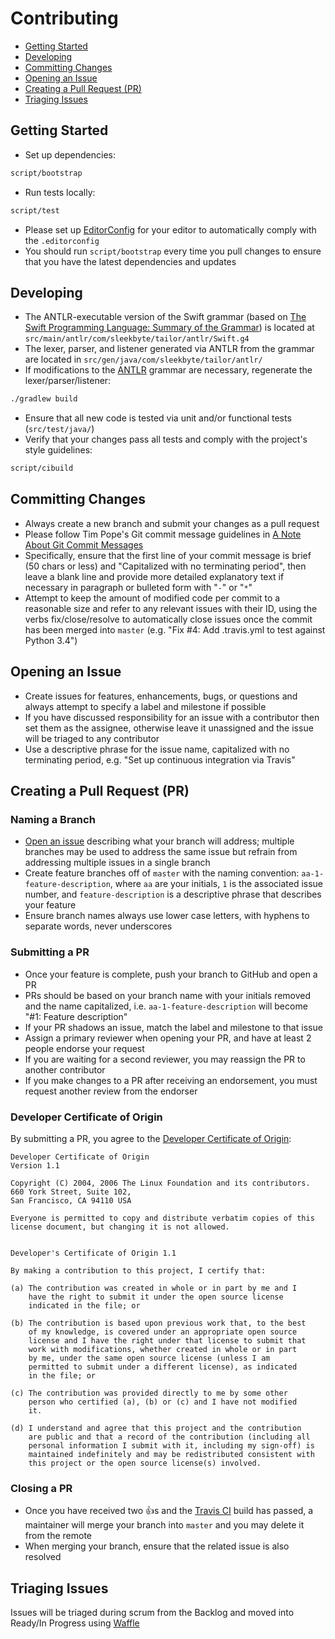 # Contributing

* [Getting Started](#getting-started)
* [Developing](#developing)
* [Committing Changes](#committing-changes)
* [Opening an Issue](#opening-an-issue)
* [Creating a Pull Request (PR)](#creating-a-pull-request-pr)
* [Triaging Issues](#triaging-issues)

## Getting Started

* Set up dependencies:

```bash
script/bootstrap
```

* Run tests locally:

```bash
script/test
```

* Please set up [EditorConfig](http://editorconfig.org) for your editor to automatically comply with the `.editorconfig`
* You should run `script/bootstrap` every time you pull changes to ensure that you have the latest dependencies and updates

## Developing

* The ANTLR-executable version of the Swift grammar (based on [The Swift Programming Language: Summary of the Grammar](https://developer.apple.com/library/prerelease/ios/documentation/Swift/Conceptual/Swift_Programming_Language/zzSummaryOfTheGrammar.html)) is located at `src/main/antlr/com/sleekbyte/tailor/antlr/Swift.g4`
* The lexer, parser, and listener generated via ANTLR from the grammar are located in `src/gen/java/com/sleekbyte/tailor/antlr/`
* If modifications to the [ANTLR](http://www.antlr.org) grammar are necessary, regenerate the lexer/parser/listener:

```bash
./gradlew build
```

* Ensure that all new code is tested via unit and/or functional tests (`src/test/java/`)
* Verify that your changes pass all tests and comply with the project's style guidelines:

```bash
script/cibuild
```

## Committing Changes

* Always create a new branch and submit your changes as a pull request
* Please follow Tim Pope's Git commit message guidelines in [A Note About Git Commit Messages](http://tbaggery.com/2008/04/19/a-note-about-git-commit-messages.html)
* Specifically, ensure that the first line of your commit message is brief (50 chars or less) and "Capitalized with no terminating period", then leave a blank line and provide more detailed explanatory text if necessary in paragraph or bulleted form with "`-`" or "`*`"
* Attempt to keep the amount of modified code per commit to a reasonable size and refer to any relevant issues with their ID, using the verbs fix/close/resolve to automatically close issues once the commit has been merged into `master` (e.g. "Fix #4: Add .travis.yml to test against Python 3.4")

## Opening an Issue

* Create issues for features, enhancements, bugs, or questions and always attempt to specify a label and milestone if possible
* If you have discussed responsibility for an issue with a contributor then set them as the assignee, otherwise leave it unassigned and the issue will be triaged to any contributor
* Use a descriptive phrase for the issue name, capitalized with no terminating period, e.g. "Set up continuous integration via Travis"

## Creating a Pull Request (PR)

### Naming a Branch

* [Open an issue](#opening-an-issue) describing what your branch will address; multiple branches may be used to address the same issue but refrain from addressing multiple issues in a single branch
* Create feature branches off of `master` with the naming convention: `aa-1-feature-description`, where `aa` are your initials, `1` is the associated issue number, and `feature-description` is a descriptive phrase that describes your feature
* Ensure branch names always use lower case letters, with hyphens to separate words, never underscores

### Submitting a PR

* Once your feature is complete, push your branch to GitHub and open a PR
* PRs should be based on your branch name with your initials removed and the name capitalized, i.e. `aa-1-feature-description` will become "#1: Feature description"
* If your PR shadows an issue, match the label and milestone to that issue
* Assign a primary reviewer when opening your PR, and have at least 2 people endorse your request
* If you are waiting for a second reviewer, you may reassign the PR to another contributor
* If you make changes to a PR after receiving an endorsement, you must request another review from the endorser

### Developer Certificate of Origin

By submitting a PR, you agree to the [Developer Certificate of Origin](http://developercertificate.org):

```
Developer Certificate of Origin
Version 1.1

Copyright (C) 2004, 2006 The Linux Foundation and its contributors.
660 York Street, Suite 102,
San Francisco, CA 94110 USA

Everyone is permitted to copy and distribute verbatim copies of this
license document, but changing it is not allowed.


Developer's Certificate of Origin 1.1

By making a contribution to this project, I certify that:

(a) The contribution was created in whole or in part by me and I
    have the right to submit it under the open source license
    indicated in the file; or

(b) The contribution is based upon previous work that, to the best
    of my knowledge, is covered under an appropriate open source
    license and I have the right under that license to submit that
    work with modifications, whether created in whole or in part
    by me, under the same open source license (unless I am
    permitted to submit under a different license), as indicated
    in the file; or

(c) The contribution was provided directly to me by some other
    person who certified (a), (b) or (c) and I have not modified
    it.

(d) I understand and agree that this project and the contribution
    are public and that a record of the contribution (including all
    personal information I submit with it, including my sign-off) is
    maintained indefinitely and may be redistributed consistent with
    this project or the open source license(s) involved.
```

### Closing a PR

* Once you have received two :+1:s and the [Travis CI](https://travis-ci.org/sleekbyte/tailor) build has passed, a maintainer will merge your branch into `master` and you may delete it from the remote
* When merging your branch, ensure that the related issue is also resolved

## Triaging Issues

Issues will be triaged during scrum from the Backlog and moved into Ready/In Progress using [Waffle](https://waffle.io/sleekbyte/tailor)
